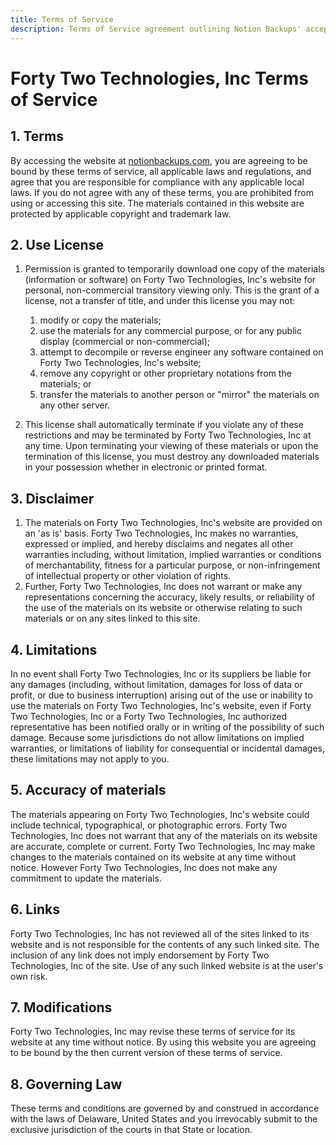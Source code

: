 ```yaml
---
title: Terms of Service
description: Terms of Service agreement outlining Notion Backups' acceptable usage.
---
```


# Forty Two Technologies, Inc Terms of Service

## 1. Terms

By accessing the website at [notionbackups.com](https://notionbackups.com), you are agreeing to be bound by these terms of service, all applicable laws and regulations, and agree that you are responsible for compliance with any applicable local laws. If you do not agree with any of these terms, you are prohibited from using or accessing this site. The materials contained in this website are protected by applicable copyright and trademark law.

## 2. Use License

1. Permission is granted to temporarily download one copy of the materials (information or software) on Forty Two Technologies, Inc's website for personal, non-commercial transitory viewing only. This is the grant of a license, not a transfer of title, and under this license you may not:
    1. modify or copy the materials;
    2. use the materials for any commercial purpose, or for any public display (commercial or non-commercial);
    3. attempt to decompile or reverse engineer any software contained on Forty Two Technologies, Inc's website;
    4. remove any copyright or other proprietary notations from the materials; or
    5. transfer the materials to another person or "mirror" the materials on any other server.

2. This license shall automatically terminate if you violate any of these restrictions and may be terminated by Forty Two Technologies, Inc at any time. Upon terminating your viewing of these materials or upon the termination of this license, you must destroy any downloaded materials in your possession whether in electronic or printed format.

## 3. Disclaimer

1. The materials on Forty Two Technologies, Inc's website are provided on an 'as is' basis. Forty Two Technologies, Inc makes no warranties, expressed or implied, and hereby disclaims and negates all other warranties including, without limitation, implied warranties or conditions of merchantability, fitness for a particular purpose, or non-infringement of intellectual property or other violation of rights.
2. Further, Forty Two Technologies, Inc does not warrant or make any representations concerning the accuracy, likely results, or reliability of the use of the materials on its website or otherwise relating to such materials or on any sites linked to this site.

## 4. Limitations

In no event shall Forty Two Technologies, Inc or its suppliers be liable for any damages (including, without limitation, damages for loss of data or profit, or due to business interruption) arising out of the use or inability to use the materials on Forty Two Technologies, Inc's website, even if Forty Two Technologies, Inc or a Forty Two Technologies, Inc authorized representative has been notified orally or in writing of the possibility of such damage. Because some jurisdictions do not allow limitations on implied warranties, or limitations of liability for consequential or incidental damages, these limitations may not apply to you.

## 5. Accuracy of materials

The materials appearing on Forty Two Technologies, Inc's website could include technical, typographical, or photographic errors. Forty Two Technologies, Inc does not warrant that any of the materials on its website are accurate, complete or current. Forty Two Technologies, Inc may make changes to the materials contained on its website at any time without notice. However Forty Two Technologies, Inc does not make any commitment to update the materials.

## 6. Links

Forty Two Technologies, Inc has not reviewed all of the sites linked to its website and is not responsible for the contents of any such linked site. The inclusion of any link does not imply endorsement by Forty Two Technologies, Inc of the site. Use of any such linked website is at the user's own risk.

## 7. Modifications

Forty Two Technologies, Inc may revise these terms of service for its website at any time without notice. By using this website you are agreeing to be bound by the then current version of these terms of service.

## 8. Governing Law

These terms and conditions are governed by and construed in accordance with the laws of Delaware, United States and you irrevocably submit to the exclusive jurisdiction of the courts in that State or location.
